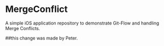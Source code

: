 # MergeConflict
A simple iOS application repository to demonstrate Git-Flow and handling Merge Conflicts.


##this change was made by Peter.